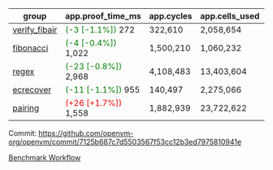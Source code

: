 | group | app.proof_time_ms | app.cycles | app.cells_used | leaf.proof_time_ms | leaf.cycles | leaf.cells_used |
| -- | -- | -- | -- | -- | -- | -- |
| [verify_fibair](https://github.com/openvm-org/openvm/blob/benchmark-results/benchmarks-pr/2122/verify_fibair-7125b687c7d5503567f53cc12b3ed7975810941e.md) |<span style='color: green'>(-3 [-1.1%])</span> 272 |  322,610 |  2,058,654 |- | - | - |
| [fibonacci](https://github.com/openvm-org/openvm/blob/benchmark-results/benchmarks-pr/2122/fibonacci-7125b687c7d5503567f53cc12b3ed7975810941e.md) |<span style='color: green'>(-4 [-0.4%])</span> 1,022 |  1,500,210 |  1,060,232 |- | - | - |
| [regex](https://github.com/openvm-org/openvm/blob/benchmark-results/benchmarks-pr/2122/regex-7125b687c7d5503567f53cc12b3ed7975810941e.md) |<span style='color: green'>(-23 [-0.8%])</span> 2,968 |  4,108,483 |  13,403,604 |- | - | - |
| [ecrecover](https://github.com/openvm-org/openvm/blob/benchmark-results/benchmarks-pr/2122/ecrecover-7125b687c7d5503567f53cc12b3ed7975810941e.md) |<span style='color: green'>(-11 [-1.1%])</span> 955 |  140,497 |  2,275,066 |- | - | - |
| [pairing](https://github.com/openvm-org/openvm/blob/benchmark-results/benchmarks-pr/2122/pairing-7125b687c7d5503567f53cc12b3ed7975810941e.md) |<span style='color: red'>(+26 [+1.7%])</span> 1,558 |  1,882,939 |  23,722,622 |- | - | - |


Commit: https://github.com/openvm-org/openvm/commit/7125b687c7d5503567f53cc12b3ed7975810941e

[Benchmark Workflow](https://github.com/openvm-org/openvm/actions/runs/17493543896)
